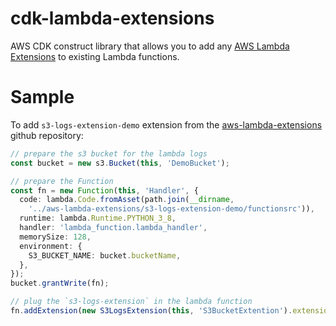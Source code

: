# cdk-lambda-extensions

AWS CDK construct library that allows you to add any [AWS Lambda Extensions](https://docs.aws.amazon.com/lambda/latest/dg/using-extensions.html) to existing Lambda functions.

# Sample

To add `s3-logs-extension-demo` extension from the [aws-lambda-extensions](https://github.com/aws-samples/aws-lambda-extensions) github repository:

```ts
// prepare the s3 bucket for the lambda logs
const bucket = new s3.Bucket(this, 'DemoBucket');

// prepare the Function
const fn = new Function(this, 'Handler', {
  code: lambda.Code.fromAsset(path.join(__dirname,
    '../aws-lambda-extensions/s3-logs-extension-demo/functionsrc')),
  runtime: lambda.Runtime.PYTHON_3_8,
  handler: 'lambda_function.lambda_handler',
  memorySize: 128,
  environment: {
    S3_BUCKET_NAME: bucket.bucketName,
  },
});
bucket.grantWrite(fn);

// plug the `s3-logs-extension` in the lambda function
fn.addExtension(new S3LogsExtension(this, 'S3BucketExtention').extension);
```
